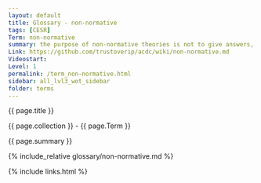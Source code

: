```yaml
---
layout: default
title: Glossary - non-normative
tags: [CESR]
Term: non-normative
summary: the purpose of non-normative theories is not to give answers, but rather to describe possibilities or predict results of certain actions
Link: https://github.com/trustoverip/acdc/wiki/non-normative.md
Videostart: 
Level: 1
permalink: /term_non-normative.html
sidebar: all_lvl3_wot_sidebar
folder: terms
---
```


{{ page.title }}

{{ page.collection }} - {{ page.Term }}

   {{ page.summary }}

{% include_relative glossary/non-normative.md %}

 {% include links.html %} 
